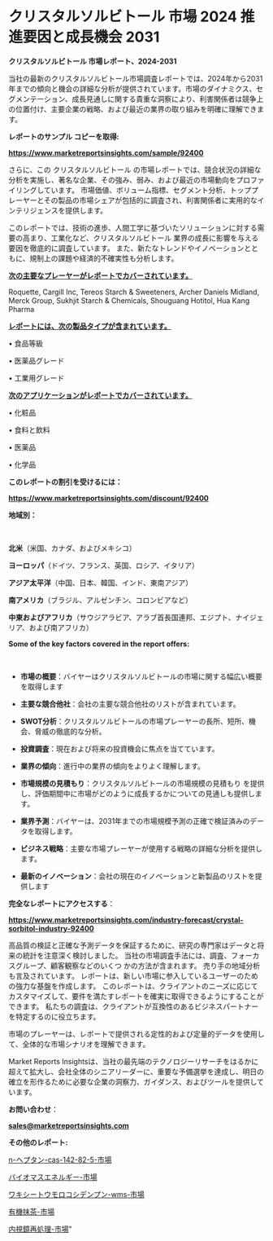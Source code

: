 # クリスタルソルビトール 市場 2024 推進要因と成長機会 2031

<strong>クリスタルソルビトール 市場レポート、2024-2031</strong>

当社の最新のクリスタルソルビトール市場調査レポートでは、2024年から2031年までの傾向と機会の詳細な分析が提供されています。市場のダイナミクス、セグメンテーション、成長見通しに関する貴重な洞察により、利害関係者は競争上の位置付け、主要企業の戦略、および最近の業界の取り組みを明確に理解できます。



<strong>レポートのサンプル コピーを取得:</strong> <a href=https://www.marketreportsinsights.com/sample/92400>

<strong><u>https://www.marketreportsinsights.com/sample/92400</u></strong></a>

さらに、この クリスタルソルビトール の市場レポートでは、競合状況の詳細な分析を実施し、著名な企業、その強み、弱み、および最近の市場動向をプロファイリングしています。 市場価値、ボリューム指標、セグメント分析、トッププレーヤーとその製品の市場シェアが包括的に調査され、利害関係者に実用的なインテリジェンスを提供します。

このレポートでは、技術の進歩、人間工学に基づいたソリューションに対する需要の高まり、工業化など、クリスタルソルビトール 業界の成長に影響を与える要因を徹底的に調査しています。 また、新たなトレンドやイノベーションとともに、規制上の課題や経済的不確実性も分析します。



<strong><u>次の主要なプレーヤーがレポートでカバーされています。</u></strong>

Roquette, Cargill Inc, Tereos Starch & Sweeteners, Archer Daniels Midland, Merck Group, Sukhjit Starch & Chemicals, Shouguang Hotitol, Hua Kang Pharma



<strong><u><b>レポートには、次の製品タイプが含まれています。</b></u></strong>

• 食品等級

• 医薬品グレード

• 工業用グレード



<strong><u><b>次のアプリケーションがレポートでカバーされています。</b></u></strong>

• 化粧品

• 食料と飲料

• 医薬品

• 化学品



<strong><b>このレポートの割引を受けるには：</b></strong>

<a href=https://www.marketreportsinsights.com/discount/92400>

<strong><u>https://www.marketreportsinsights.com/discount/92400</u></strong></a>



<strong>地域別：</strong>

<strong> </strong>



<strong>北米</strong>（米国、カナダ、およびメキシコ）



<strong>ヨーロッパ</strong>（ドイツ、フランス、英国、ロシア、イタリア）



<strong>アジア太平洋</strong>（中国、日本、韓国、インド、東南アジア）



<strong>南アメリカ</strong>（ブラジル、アルゼンチン、コロンビアなど）



<strong>中東およびアフリカ</strong>（サウジアラビア、アラブ首長国連邦、エジプト、ナイジェリア、および南アフリカ）



<strong>Some of the key factors covered in the report offers:</strong>

<strong> </strong>
<ul>
  <li>

<strong>市場の概要</strong>：バイヤーはクリスタルソルビトールの市場に関する幅広い概要を取得します</li>
  <li>

<strong>主要な競合他社</strong>：会社の主要な競合他社のリストが含まれています。</li>
  <li>

<strong>SWOT分析</strong>：クリスタルソルビトールの市場プレーヤーの長所、短所、機会、脅威の徹底的な分析。</li>
  <li>

<strong>投資調査</strong>：現在および将来の投資機会に焦点を当てています。</li>
  <li>

<strong>業界の傾向</strong>：進行中の業界の傾向をよりよく理解します。</li>
  <li>

<strong>市場規模の見積もり</strong>：クリスタルソルビトールの市場規模の見積もり を提供し、評価期間中に市場がどのように成長するかについての見通しも提供します。</li>
  <li>

<strong>業界予測</strong>：バイヤーは、2031年までの市場規模予測の正確で検証済みのデータを取得します。</li>
  <li>

<strong>ビジネス戦略</strong>：主要な市場プレーヤーが使用する戦略の詳細な分析を提供します。</li>
  <li>

<strong>最新のイノベーション</strong>：会社の現在のイノベーションと新製品のリストを提供します</li>
</ul>


<strong>完全なレポートにアクセスする</strong>：

<a href=https://www.marketreportsinsights.com/industry-forecast/crystal-sorbitol-industry-92400>

<strong><u>https://www.marketreportsinsights.com/industry-forecast/crystal-sorbitol-industry-92400</u></strong></a>

高品質の検証と正確な予測データを保証するために、研究の専門家はデータと将来の統計を注意深く検討しました。 当社の市場調査手法には、調査、フォーカスグループ、顧客観察などのいくつ かの方法が含まれます。 売り手の地域分析も言及されています。 レポートは、新しい市場に参入しているユーザーのための強力な基盤を作成します。 このレポートは、クライアントのニーズに応じてカスタマイズして、要件を満たすレポートを確実に取得できるようにすることができます。 私たちの調査は、クライアントが互換性のあるビジネスパートナーを特定するのに役立ちます。

市場のプレーヤーは、レポートで提供される定性的および定量的データを使用して、全体的な市場シナリオを理解できます。

Market Reports Insightsは、当社の最先端のテクノロジーリサーチをはるかに超えて拡大し、会社全体のシニアリーダーに、重要な予備選挙を達成し、明日の確立を形作るために必要な企業の洞察力、ガイダンス、およびツールを提供しています。



<strong><b>お問い合わせ</b></strong>：

<a href=mailto:sales@marketreportsinsights.com>

<strong><u>sales@marketreportsinsights.com</u></strong></a>



<strong>その他のレポート:</strong>

<a href=https://www.linkedin.com/pulse/n-ヘプタン-cas-142-82-5-市場-2023-新興市場-将来の動向と市場需要-rxcsf/>n-ヘプタン-cas-142-82-5-市場</a>

<a href=https://www.linkedin.com/pulse/バイオマスエネルギー-市場-2030-年までの需要に焦点を当てた-2023-ndigf/>バイオマスエネルギー-市場</a>

<a href=https://www.linkedin.com/pulse/ワキシートウモロコシデンプン-wms-市場-2023-swot-分析と最新イノベーション-2030-pr-news-hub-muwff/>ワキシートウモロコシデンプン-wms-市場</a>

<a href=https://www.linkedin.com/pulse/有機抹茶-市場-2023-年のダイナミクスとビジネストレンド-2030-pr-news-hub-rk9if/>有機抹茶-市場</a>

<a href=https://www.linkedin.com/pulse/内視鏡再処理-市場-2023-新興市場-将来の動向と市場需要-2030-analytics-achievers-24-analysis-adckf/>内視鏡再処理-市場</a>"
